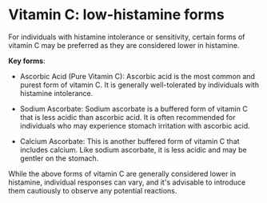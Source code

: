 # Vitamin C: low-histamine forms

For individuals with histamine intolerance or sensitivity, certain forms of vitamin C may be preferred as they are considered lower in histamine.

**Key forms**:

* Ascorbic Acid (Pure Vitamin C): Ascorbic acid is the most common and purest form of vitamin C. It is generally well-tolerated by individuals with histamine intolerance.

* Sodium Ascorbate: Sodium ascorbate is a buffered form of vitamin C that is less acidic than ascorbic acid. It is often recommended for individuals who may experience stomach irritation with ascorbic acid.

* Calcium Ascorbate: This is another buffered form of vitamin C that includes calcium. Like sodium ascorbate, it is less acidic and may be gentler on the stomach.

While the above forms of vitamin C are generally considered lower in histamine, individual responses can vary, and it's advisable to introduce them cautiously to observe any potential reactions.
